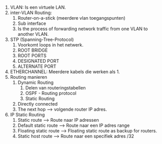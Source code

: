 1. VLAN: Is een virtuele LAN.
2. inter-VLAN Routing: 
	1. Router-on-a-stick (meerdere vlan toegangspunten)
	2. Sub interface
	3. Is the process of forwarding network traffic from one VLAN to another VLAN.
3. STP (Spanning-Tree-Protocol)
	1. Voorkomt loops in het netwerk.
	2. ROOT BRIDGE
	3. ROOT PORTS
	4. DESIGNATED PORT
	5. ALTERNATE PORT
4. ETHERCHANNEL: Meerdere kabels die werken als 1.
5. Routing manieren
	1. Dynamic Routing
		1. Delen van routeringstabellen
		2. OSPF - Routing protocol
		3. Static Routing
	2. Directly connected
	3. The next hop --> volgende router IP adres.
6. IP Static Routing
	1. Static route --> Route naar IP adressen
	2. Default static route --> Route naar een IP adres range
	3. Floating static route --> Floating static route as backup for routers.
	4. Static host route --> Route naar een specifiek adres /32